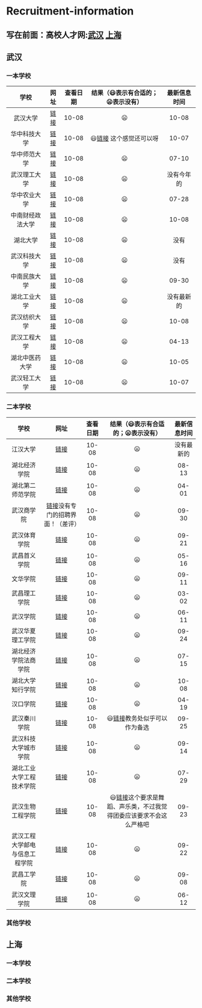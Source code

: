 # Recruitment-information
## 写在前面：高校人才网:[武汉](http://www.gaoxiaojob.com/zhaopin/chengshi/wuhan/) [上海](http://www.gaoxiaojob.com/zhaopin/diqu/shanghai/)
## 武汉
### 一本学校
| 学校 | 网址  | 查看日期 | 结果（:smiley:表示有合适的；:frowning:表示没有） |最新信息时间|
|:------------:|:---------------:|:-----:|:----:| :----:|
| 武汉大学 | [链接](http://hr.whu.edu.cn/gljqtgwzp/aztjs.htm) |10-08  | :frowning: | 10-08|
| 华中科技大学 | [链接](http://employment.hust.edu.cn/product/recruit/defalt/recruitNotice.jsp?FM_SYS_ID=hzkjdx) | 10-08 |:smiley:[链接](http://employment.hust.edu.cn/product/recruit/defalt/recruitNoticeView.jsp?FM_SYS_ID=hzkjdx&entityId=76) 这个感觉还可以呀| 10-07|
| 华中师范大学 | [链接](http://hr.ccnu.edu.cn/rczp.htm)|10-08|:frowning:| 07-10|
| 武汉理工大学 | [链接](http://rshc.whut.edu.cn/rshc/more_news.jsp?id=43)|10-08|:frowning:| 没有今年的|
| 华中农业大学 | [链接](http://rs.hzau.edu.cn/zhaopin/product/recruit/post.jsp?FM_SYS_ID=hznydx)|10-08|:frowning:| 07-28|
|中南财经政法大学 | [链接](http://rsb.zuel.edu.cn/1276/list1.htm)|10-08|:frowning:|10-08 |
| 湖北大学 | [链接](http://zhaopin.hubu.edu.cn/product/recruit/website/RecruitPostNew.jsp?FM_SYS_ID=hbdx&postTypeCode=1)|10-08|:frowning:|没有|
| 武汉科技大学 | [链接](http://rsc.wust.edu.cn/zxgg/list.htm)|10-08|:frowning:|没有|
| 中南民族大学 | [链接](http://www.scuec.edu.cn/s/19/t/912/p/4/list.htm)|10-08|:frowning:|09-30|
|湖北工业大学|[链接](http://zhaopin.hbut.edu.cn/product/recruit/defalt/recruitPost.jsp)|10-08|:frowning:|没有最新的|
|武汉纺织大学|[链接](http://rsc.wtu.edu.cn/xwdt/zpxx.htm)|10-08|:frowning:|10-08|
|武汉工程大学|[链接](https://rsc.wit.edu.cn/rczp.htm)|10-08|:frowning:|04-13|
|湖北中医药大学|[链接](https://rsc.hbtcm.edu.cn/rczp.htm)|10-08|:frowning:|10-05|
|武汉轻工大学|[链接](http://rsc.whpu.edu.cn/index/tzgg.htm)|10-08|:frowning:|10-07|
### 二本学校
| 学校 | 网址  | 查看日期 | 结果（:smiley:表示有合适的；:frowning:表示没有） |最新信息时间|
|:------------:|:---------------:|:-----:|:----:| :----:|
|江汉大学|[链接](https://ieh.jhun.edu.cn/3105/list.htm)|10-08|:frowning:|没有最新的|
|湖北经济学院|[链接](http://rsc.hbue.edu.cn/1342/list.htm)|10-08|:frowning:|08-13|
|湖北第二师范学院|[链接](https://zpjob.acabridge.cn/www/company/view?ordertype=desc&comid=2570)|10-08|:frowning:|04-01|
|武汉商学院|[链接](https://www.wbu.edu.cn/2191/list.htm)没有专门的招聘界面！（差评）|10-08|:frowning:|09-30|
|武汉体育学院|[链接](https://rsc.whsu.edu.cn/list.jsp?urltype=tree.TreeTempUrl&wbtreeid=1024)|10-08|:frowning:|09-21|
|武昌首义学院|[链接](http://rsc.wsyu.edu.cn/info/iIndex.jsp?cat_id=10898)|10-08|:frowning:|05-16|
|文华学院|[链接](http://www.hustwenhua.net/jgsz/rlzyc_b_/zpxx.htm)|10-08|:frowning:|09-11|
|武昌理工学院|[链接](http://rsc.wut.edu.cn/plus/list.php?tid=1)|10-08|:frowning:|03-02|
|武汉学院|[链接](http://rs.whxy.edu.cn/rczp.htm)|10-08|:frowning:|06-11|
|武汉华夏理工学院|[链接](http://www.hxut.edu.cn/plus/list.php?tid=1237)|10-08|:frowning:|09-24|
|湖北经济学院法商学院|[链接](http://www.hbfs.edu.cn/6967/list.htm)|10-08|:frowning:|07-15|
|湖北大学知行学院|[链接](http://rzb.hudazx.cn/rcyj.htm)|10-08|:frowning:|10-08|
|汉口学院|[链接](http://hr.hkxy.edu.cn/Hr/Zhaopinxinxi/)|10-08|:frowning:|04-19|
|武汉秦川学院|[链接](http://rsc.qcuwh.cn/index.php/index-show-tid-157.html)|10-08|:smiley:[链接](http://rsc.qcuwh.cn/index.php/index-view-aid-17464.html)教务处似乎可以作为备选|09-25|
|武汉科技大学城市学院|[链接](http://www.city.wust.edu.cn/rlzyc/rlzyc_zpxx/list/201.aspx)|10-08|:frowning:|09-14|
|湖北工业大学工程技术学院|[链接](https://gcxy.hbut.edu.cn/gcjs_rlzyb/rczp.htm)|10-08|:frowning:|07-29|
|武汉生物工程学院|[链接](http://rsc.whsw.cn/article/?article/?type=list&classid=4)|10-08|:smiley:[链接](http://rsc.whsw.cn/article/?type=detail&id=1536)这个要求是舞蹈、声乐类，不过我觉得团委应该要求不会这么严格吧|09-23|
|武汉工程大学邮电与信息工程学院|[链接](http://rl.witpt.edu.cn/ZhaoPin/)|10-08|:frowning:|09-22|
|武昌工学院|[链接](http://rsc.wuit.cn/list.jsp?urltype=tree.TreeTempUrl&wbtreeid=1047)|10-08|:frowning:|09-08|
|武汉文理学院|[链接](http://rsb.whwl.edu.cn/rczp.htm)|10-08|:frowning:|06-12|




### 其他学校
## 上海
### 一本学校
### 二本学校
### 其他学校
